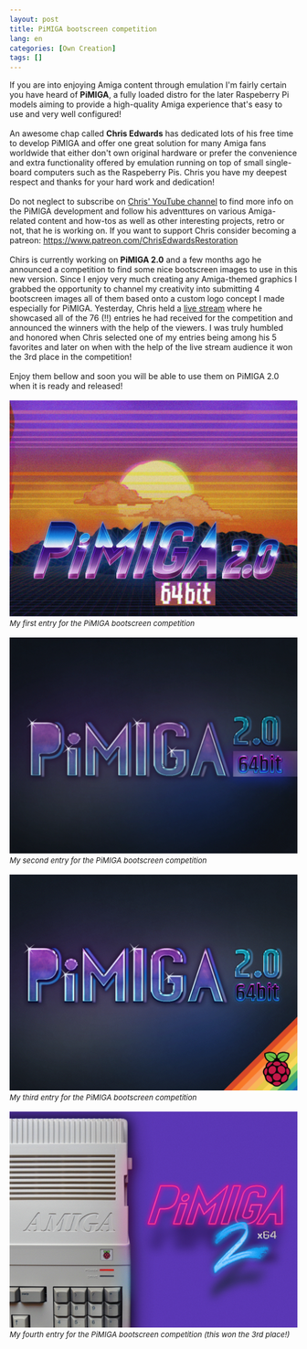 ```yaml
---
layout: post
title: PiMIGA bootscreen competition
lang: en
categories: [Own Creation]
tags: []
---
```


If you are into enjoying Amiga content through emulation I'm fairly certain you have heard of **PiMIGA**, a fully loaded distro for the later Raspeberry Pi models aiming to provide a high-quality Amiga experience that's easy to use and very well configured!
<br><br>
An awesome chap called **Chris Edwards** has dedicated lots of his free time to develop PiMIGA and offer one great solution for many Amiga fans worldwide that either don't own original hardware or prefer the convenience and extra functionality offered by emulation running on top of small single-board computers such as the Raspeberry Pis. Chris you have my deepest respect and thanks for your hard work and dedication!
<br><br>
Do not neglect to subscribe on <a href="https://www.youtube.com/channel/UCYvh7__i0fQtax_IOYvC3YQ" target="_blank">Chris' YouTube channel</a> to find more info on the PiMIGA development and follow his adventtures on various Amiga-related content and how-tos as well as other interesting projects, retro or not, that he is working on. If you want to support Chris consider becoming a patreon: <a href="https://www.patreon.com/ChrisEdwardsRestoration" target="_blank">https://www.patreon.com/ChrisEdwardsRestoration</a>
<br><br>
Chirs is currently working on **PiMIGA 2.0** and a few months ago he announced a competition to find some nice bootscreen images to use in this new version. Since I enjoy very much creating any Amiga-themed graphics I grabbed the opportunity to channel my creativity into submitting 4 bootscreen images all of them based onto a custom logo concept I made especially for PiMIGA. Yesterday, Chris held a <a href="https://www.youtube.com/watch?v=h7gVHKooob4" target="_blank">live stream</a> where he showcased all of the 76 (!!) entries he had received for the competition and announced the winners with the help of the viewers. I was truly humbled and honored when Chris selected one of my entries being among his 5 favorites and later on when with the help of the live stream audience it won the 3rd place in the competition!
<br><br>
Enjoy them bellow and soon you will be able to use them on PiMIGA 2.0 when it is ready and released!
<br><br>
<img src="\assets\img\other\pimiga-bootpic-entry1.png">
<br>
<span style="font-size:small; font-style: italic">My first entry for the PiMIGA bootscreen competition</span>
<br><br>
<img src="\assets\img\other\pimiga-bootpic-entry2.png">
<br>
<span style="font-size:small; font-style: italic">My second entry for the PiMIGA bootscreen competition</span>
<br><br>
<img src="\assets\img\other\pimiga-bootpic-entry3.png">
<br>
<span style="font-size:small; font-style: italic">My third entry for the PiMIGA bootscreen competition</span>
<br><br>
<img src="\assets\img\other\pimiga-bootpic-entry4.png">
<br>
<span style="font-size:small; font-style: italic">My fourth entry for the PiMIGA bootscreen competition (this won the 3rd place!)</span>